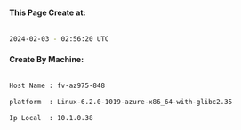 
   
#### This Page Create at:

```bash

2024-02-03 - 02:56:20 UTC

```

#### Create By Machine:

```bash

Host Name : fv-az975-848

platform  : Linux-6.2.0-1019-azure-x86_64-with-glibc2.35

Ip Local  : 10.1.0.38

```

